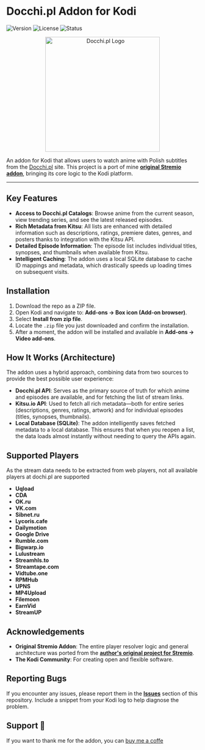 # Docchi.pl Addon for Kodi

![Version](https://img.shields.io/badge/version-2.2.0-blue.svg)
![License](https://img.shields.io/badge/license-MIT-green.svg)
![Status](https://img.shields.io/badge/status-Active-brightgreen.svg)

<div align="center">
  <img src="https://docchi.pl/static/img/logo.svg" alt="Docchi.pl Logo" width="300">
</div>

An addon for Kodi that allows users to watch anime with Polish subtitles from the [Docchi.pl](http://docchi.pl) site. This project is a port of mine **[original Stremio addon](https://github.com/skoruppa/docchi-stremio-addon)**, bringing its core logic to the Kodi platform.

---

## Key Features

- **Access to Docchi.pl Catalogs**: Browse anime from the current season, view trending series, and see the latest released episodes.
- **Rich Metadata from Kitsu**: All lists are enhanced with detailed information such as descriptions, ratings, premiere dates, genres, and posters thanks to integration with the Kitsu API.
- **Detailed Episode Information**: The episode list includes individual titles, synopses, and thumbnails when available from Kitsu.
- **Intelligent Caching**: The addon uses a local SQLite database to cache ID mappings and metadata, which drastically speeds up loading times on subsequent visits.

## Installation

1.  Download the repo as a ZIP file.
3.  Open Kodi and navigate to: **Add-ons -> Box icon (Add-on browser)**.
4.  Select **Install from zip file**.
5.  Locate the `.zip` file you just downloaded and confirm the installation.
6.  After a moment, the addon will be installed and available in **Add-ons -> Video add-ons**.

## How It Works (Architecture)

The addon uses a hybrid approach, combining data from two sources to provide the best possible user experience:

- **Docchi.pl API**: Serves as the primary source of truth for which anime and episodes are available, and for fetching the list of stream links.
- **Kitsu.io API**: Used to fetch all rich metadata—both for entire series (descriptions, genres, ratings, artwork) and for individual episodes (titles, synopses, thumbnails).
- **Local Database (SQLite)**: The addon intelligently saves fetched metadata to a local database. This ensures that when you reopen a list, the data loads almost instantly without needing to query the APIs again.

## Supported Players
As the stream data needs to be extracted from web players, not all available players at dochi.pl are supported
- **Uqload**
- **CDA**
- **OK.ru**
- **VK.com**
- **Sibnet.ru**
- **Lycoris.cafe**
- **Dailymotion**
- **Google Drive**
- **Rumble.com**
- **Bigwarp.io**
- **Lulustream**
- **Streamhls.to**
- **Streamtape.com**
- **Vidtube.one**
- **RPMHub**
- **UPNS**
- **MP4Upload**
- **Filemoon**
- **EarnVid**
- **StreamUP**

## Acknowledgements

- **Original Stremio Addon**: The entire player resolver logic and general architecture was ported from the **[author's original project for Stremio](https://github.com/skoruppa/docchi-stremio-addon)**.
- **The Kodi Community**: For creating open and flexible software.

## Reporting Bugs

If you encounter any issues, please report them in the [**Issues**](https://github.com/skoruppa/YOUR_REPONAME/issues) section of this repository. Include a snippet from your Kodi log to help diagnose the problem.

## Support 🤝

If you want to thank me for the addon, you can [buy me a coffe](https://buycoffee.to/skoruppa) 
